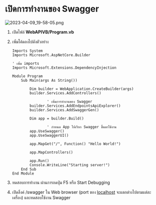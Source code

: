 # เปิดการทำงานของ Swagger

![2023-04-09_19-58-05.png](https://s3-us-west-2.amazonaws.com/secure.notion-static.com/1c95ad40-d1cd-441b-921f-341f5e17fe0f/2023-04-09_19-58-05.png)

1. เปิดไฟล์ **WebAPIVB/Program.vb**
2. เพิ่มโค้ดลงไปดังตัวอย่าง 
    
    ```vbnet
    Imports System
    Imports Microsoft.AspNetCore.Builder
    
    ' เพิ่ม imports
    Imports Microsoft.Extensions.DependencyInjection
    
    Module Program
        Sub Main(args As String())
    
            Dim builder = WebApplication.CreateBuilder(args)
            builder.Services.AddControllers()
    				
    				' เพิ่มการทำงานของ Swagger
            builder.Services.AddEndpointsApiExplorer()
            builder.Services.AddSwaggerGen()
    
            Dim app = builder.Build()
    				
    				' กำหนด App ให้เรียก Swagger ขึ้นมาใช้งาน
            app.UseSwagger()
            app.UseSwaggerUI()
    
            app.MapGet("/", Function() "Hello World!")
    
            app.MapControllers()
    
            app.Run()
            Console.WriteLine("Starting server!")
        End Sub
    End Module
    ```
    
3. ทดสอบการทำงาน ผ่านการกดปุ่ม F5 หรือ Start Debugging
4. เปิดลิ้งค์ /swagger ใน Web browser (port ของ [localhost](http://localhost) จะแตกต่างไปตามแต่ละเครื่อง) และทดสอบใช้งาน Swagger